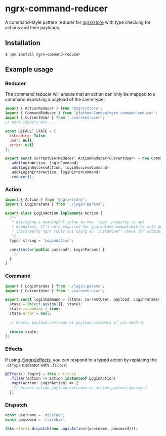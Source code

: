 # ngrx-command-reducer

A command-style pattern reducer for [ngrx/store](https://github.com/ngrx/store) with type checking for actions and their payloads.

## Installation

```
$ npm install ngrx-command-reducer
```

## Example usage

### Reducer

The command reducer will ensure that an action can only be mapped to a command expecting a payload of the same type.

```js
import { ActionReducer } from '@ngrx/store';
import { CommandReducer } from '@fathom-london/ngrx-command-reducer';
import { CurrentUser } from './current-user';
// more imports etc...

const DEFAULT_STATE = {
  isLoading: false,
  user: null,
  error: null
};

export const currentUserReducer: ActionReducer<CurrentUser> = new CommandReducer<CurrentUser>(DEFAULT_STATE)
  .add(LoginAction, loginCommand)
  .add(LoginSuccessAction, loginSuccessCommand)
  .add(LoginErrorAction, loginErrorCommand)
  .reducer();
```


### Action

```js
import { Action } from '@ngrx/store';
import { LoginParams } from './login-params';

export class LoginAction implements Action {
  /**
   * Assinging a meaningful value to the `type` property is not 
   * mandatory. It's only required for guaranteed compatibility with any 
   * third-party ngrx tools not using an `instanceof` check for actions.
   */
  type: string = 'LoginAction';

  constructor(public payload?: LoginParams) {
    //
  }
}
```


### Command

```js
import { LoginParams } from './login-params';
import { CurrentUser } from './current-user';

export const loginCommand = (state: CurrentUser, payload: LoginParams): CurrentUser => {
  state = Object.assign({}, state);
  state.isLoading = true;
  state.error = null;
  
  // Access payload.username or payload.password if you need to
  
  return state;
};
```


### Effects

If using [@ngrx/effects](https://github.com/ngrx/effects), you can respond to a typed action by replacing the `.ofType` operator with `.filter`:

```js
@Effect() login$ = this.actions$
  .filter(action => action instanceof LoginAction)
  .map((action: LoginAction) => {
    // Access action.payload.username or action.payload.password
  })
```


### Dispatch

```js
const username = 'missfoo';
const password = 'ilikebar';

this.store$.dispatch(new LoginAction({username, password}));
```